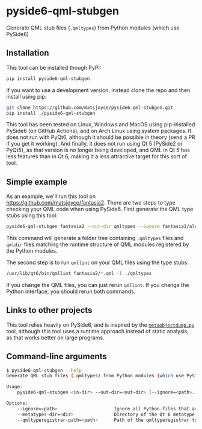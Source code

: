 pyside6-qml-stubgen
===================

Generate QML stub files (`.qmltypes`) from Python modules (which use PySide6)

Installation
------------

This tool can be installed though PyPI:

```bash
pip install pyside6-qml-stubgen
```

If you want to use a development version, instead clone the repo and then install using pip:

```bash
git clone https://github.com/matsjoyce/pyside6-qml-stubgen.git
pip install ./pyside6-qml-stubgen
```

This tool has been tested on Linux, Windows and MacOS using pip-installed PySide6 (on GitHub Actions), and on Arch Linux using system packages. It does not run with PyQt6, although it should be possible in theory (send a PR if you get it working). And finally, it does not run using Qt 5 (PySide2 or PyQt5), as that version is no longer being developed, and QML in Qt 5 has less features than in Qt 6, making it a less attractive target for this sort of tool.

Simple example
--------------

As an example, we'll run this tool on https://github.com/matsjoyce/fantasia2. There are two steps to type checking your QML code when using PySide6. First generate the QML type stubs using this tool:

```bash
pyside6-qml-stubgen fantasia2 --out-dir qmltypes --ignore fantasia2/alembic/
```

This command will generate a folder tree containing `.qmltypes` files and `qmldir` files matching the runtime structure of QML modules registered by the Python modules.

The second step is to run `qmllint` on your QML files using the type stubs:

```bash
/usr/lib/qt6/bin/qmllint fantasia2/*.qml -I ./qmltypes
```

If you change the QML files, you can just rerun `qmllint`. If you change the Python interface, you should rerun both commands.

Links to other projects
-----------------------

This tool relies heavily on PySide6, and is inspired by the [`metaobjectdump.py`](https://code.qt.io/cgit/pyside/pyside-setup.git/tree/sources/pyside-tools/metaobjectdump.py) tool, although this tool uses a runtime approach instead of static analysis, as that works better on large programs.

Command-line arguments
----------------------

```bash
$ pyside6-qml-stubgen --help
Generate QML stub files (.qmltypes) from Python modules (which use PySide6)

Usage:
    pyside6-qml-stubgen <in-dir> --out-dir=<out-dir> [--ignore=<path>...] [--metatypes-dir=<dir>] [--qmltyperegistrar-path=<path>]

Options:
    --ignore=<path>                     Ignore all Python files that are children of thispath
    --metatypes-dir=<dir>               Directory of the Qt 6 metatype files for core modules (automatically detected if not provided)
    --qmltyperegistrar-path=<path>      Path of the qmltyperegistrar tool (automatically detected if not provided)
```
